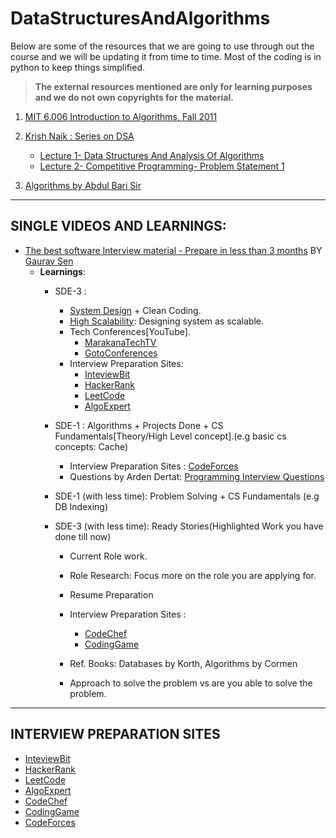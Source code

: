 # DataStructuresAndAlgorithms

Below are some of the resources that we are going to use through out the course and we will be updating it from time to time. Most of the coding is in python to keep things simplified.

> **The external resources mentioned are only for learning purposes and we do not own copyrights for the material.**

1. [MIT 6.006 Introduction to Algorithms, Fall 2011](https://www.youtube.com/playlist?list=PLUl4u3cNGP61Oq3tWYp6V_F-5jb5L2iHb)

2. [Krish Naik :  Series on DSA](https://www.youtube.com/channel/UCNU_lfiiWBdtULKOw6X0Dig)

    - [Lecture 1- Data Structures And Analysis Of Algorithms](https://www.youtube.com/watch?v=0qKrfT1L-1U)
    - [Lecture 2- Competitive Programming- Problem Statement 1](https://www.youtube.com/watch?v=VZmByby6pN8)

3. [Algorithms by Abdul Bari Sir](https://www.youtube.com/playlist?list=PLDN4rrl48XKpZkf03iYFl-O29szjTrs_O)

***

## SINGLE VIDEOS AND LEARNINGS:

* [The best software Interview material - Prepare in less than 3 months](https://www.youtube.com/watch?v=bBPHpH8aKjw) BY [Gaurav Sen](https://www.youtube.com/channel/UCRPMAqdtSgd0Ipeef7iFsKw)
  - **Learnings**:
    - SDE-3 : 
      - [System Design](https://www.youtube.com/playlist?list=PLMCXHnjXnTnvo6alSjVkgxV-VH6EPyvoX) + Clean Coding.
      - [High Scalability](http://highscalability.com/): Designing system as scalable.
      - Tech Conferences[YouTube].
        - [MarakanaTechTV](https://www.youtube.com/user/MarakanaTechTV)
        - [GotoConferences](https://www.youtube.com/user/GotoConferences)
      - Interview Preparation Sites:
        - [InteviewBit](https://www.interviewbit.com/)
        - [HackerRank](https://www.hackerrank.com/)
        - [LeetCode](https://leetcode.com/)
        - [AlgoExpert](https://www.algoexpert.io/product)
    - SDE-1 : Algorithms + Projects Done + CS Fundamentals[Theory/High Level concept].(e.g basic cs concepts: Cache)
      - Interview Preparation Sites : [CodeForces](https://codeforces.com/)
      - Questions by Arden Dertat: [Programming Interview Questions](http://www.ardendertat.com/2012/01/09/programming-interview-questions/) 
  
    - SDE-1 (with less time): Problem Solving + CS Fundamentals (e.g DB Indexing)
    - SDE-3 (with less time): Ready Stories(Highlighted Work you have done till now)
      - Current Role work.
      - Role Research: Focus more on the role you are applying for.
      - Resume Preparation
      - Interview Preparation Sites : 
        - [CodeChef](https://www.codechef.com/)
        - [CodingGame](https://www.codingame.com/start)
      - Ref. Books: Databases by Korth, Algorithms by Cormen 
  
      - Approach to solve the problem vs are you able to solve the problem.

***

## INTERVIEW PREPARATION SITES

* [InteviewBit](https://www.interviewbit.com/)
* [HackerRank](https://www.hackerrank.com/)
* [LeetCode](https://leetcode.com/)
* [AlgoExpert](https://www.algoexpert.io/product)
* [CodeChef](https://www.codechef.com/)
* [CodingGame](https://www.codingame.com/start)
* [CodeForces](https://codeforces.com/)
